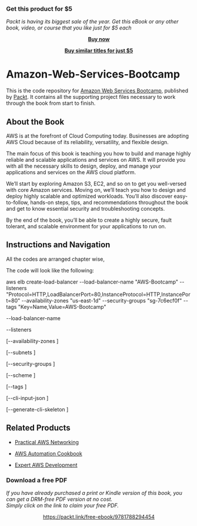 
### Get this product for $5

<i>Packt is having its biggest sale of the year. Get this eBook or any other book, video, or course that you like just for $5 each</i>


<b><p align='center'>[Buy now](https://packt.link/9781788294454)</p></b>


<b><p align='center'>[Buy similar titles for just $5](https://subscription.packtpub.com/search)</p></b>


# Amazon-Web-Services-Bootcamp
This is the code repository for [Amazon Web Services Bootcamp](https://www.packtpub.com/virtualization-and-cloud/aws-bootcamp), published by [Packt](https://www.packtpub.com/?utm_source=github). It contains all the supporting project files necessary to work through the book from start to finish.
## About the Book
AWS is at the forefront of Cloud Computing today. Businesses are adopting AWS Cloud because of its reliability, versatility, and flexible design.

The main focus of this book is teaching you how to build and manage highly reliable and scalable applications and services on AWS. It will provide you with all the necessary skills to design, deploy, and manage your applications and services on the AWS cloud platform.

We’ll start by exploring Amazon S3, EC2, and so on to get you well-versed with core Amazon services. Moving on, we’ll teach you how to design and deploy highly scalable and optimized workloads. You’ll also discover easy-to-follow, hands-on steps, tips, and recommendations throughout the book and get to know essential security and troubleshooting concepts.

By the end of the book, you’ll be able to create a highly secure, fault tolerant, and scalable environment for your applications to run on.
## Instructions and Navigation
All the codes are arranged chapter wise,



The code will look like the following:

aws elb create-load-balancer --load-balancer-name "AWS-Bootcamp" --listeners
"Protocol=HTTP,LoadBalancerPort=80,InstanceProtocol=HTTP,InstancePort=80" --availability-zones "us-east-1d" --security-groups
"sg-7c6ecf0f" --tags "Key=Name,Value=AWS-Bootcamp"

--load-balancer-name <value>
  
--listeners <value>
  
[--availability-zones <value>]
  
[--subnets <value>]
  
[--security-groups <value>]
  
[--scheme <value>]
  
[--tags <value>]
  
[--cli-input-json <value>]
  
[--generate-cli-skeleton <value>]
  



## Related Products
* [Practical AWS Networking](https://www.packtpub.com/virtualization-and-cloud/practical-aws-networking)

* [AWS Automation Cookbook](https://www.packtpub.com/virtualization-and-cloud/aws-automation-cookbook)

* [Expert AWS Development](https://www.packtpub.com/virtualization-and-cloud/expert-aws-development)
### Download a free PDF

 <i>If you have already purchased a print or Kindle version of this book, you can get a DRM-free PDF version at no cost.<br>Simply click on the link to claim your free PDF.</i>
<p align="center"> <a href="https://packt.link/free-ebook/9781788294454">https://packt.link/free-ebook/9781788294454 </a> </p>